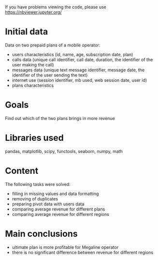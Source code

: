 If you have problems viewing the code, please use https://nbviewer.jupyter.org/
# Initial data
Data on two prepaid plans of a mobile operator:
- users characteristics (id, name, age, subscription date, plan)
- calls data (unique call identifier, call date, duration, the identifier of the user making the call)
- messages data (unique text message identifier, message date, the identifier of the user sending the text)
- internet use (session identifier, mb used, web session date, user id)
- plans characteristics

# Goals
Find out which of the two plans brings in more revenue

# Libraries used
pandas, matplotlib, scipy, functools, seaborn, numpy, math

# Content
The following tasks were solved:
 - filling in missing values and data formatting
 - removing of duplicates
 - preparing pivot data with users data
 - comparing average revenue for different plans
 - comparing average revenue for different regions
 
# Main conclusions
- ultimate plan is more profitable for Megaline operator
- there is no significant difference between revenue for different regions
